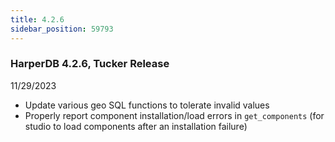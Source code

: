 ```yaml
---
title: 4.2.6
sidebar_position: 59793
---
```


### HarperDB 4.2.6, Tucker Release
11/29/2023

* Update various geo SQL functions to tolerate invalid values
* Properly report component installation/load errors in `get_components` (for studio to load components after an installation failure)